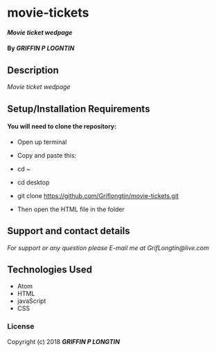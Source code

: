 # movie-tickets

#### _Movie ticket wedpage_

#### By _**GRIFFIN P LOGNTIN**_

## Description

_Movie ticket wedpage_

## Setup/Installation Requirements

#### You will need to clone the repository:

* Open up terminal
* Copy and paste this:
* cd ~
* cd desktop
* git clone https://github.com/Griflongtin/movie-tickets.git

* Then open the HTML file in the folder

## Support and contact details

_For support or any question please E-mail me at GrifLongtin@live.com_

## Technologies Used

  * Atom
  * HTML
  * javaScript
  * CSS
  
### License

Copyright (c) 2018 **_GRIFFIN P LONGTIN_**
